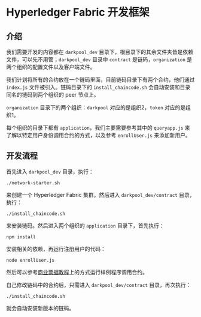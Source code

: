 # Hyperledger Fabric 开发框架

## 介绍

我们需要开发的内容都在 `darkpool_dev` 目录下，根目录下的其余文件夹皆是依赖文件，可以先不用管；`darkpool_dev` 目录中 `contract` 是链码，`organization` 是两个组织的配置文件以及客户端文件。

我们计划将所有的合约放在一个链码里面，目前链码目录下有两个合约，他们通过 `index.js` 文件被引入。链码目录下的 `install_chaincode.sh` 会自动安装和目录同名的链码到两个组织的 peer 节点上。

`organization` 目录下的两个组织：`darkpool` 对应的是组织2，`token` 对应的是组织1。

每个组织的目录下都有 `application`，我们主要需要参考其中的 `queryapp.js` 来了解以特定用户身份调用合约的方式，以及参考 `enrollUser.js` 来添加新用户。

## 开发流程

首先进入 `darkpool_dev` 目录，执行：

```shell
./network-starter.sh
```

来创建一个 Hyperledger Fabric 集群。然后进入 `darkpool_dev/contract` 目录，执行：

```shell
./install_chaincode.sh
```

来安装链码。然后进入两个组织的 `application` 目录下，首先执行：

```shell
npm install
```

安装相关的依赖，再运行注册用户的代码：

```shell
node enrollUser.js
```

然后可以参考[商业票据教程](https://hyperledger-fabric.readthedocs.io/zh_CN/release-2.2/tutorial/commercial_paper.html)上的方式运行样例程序调用合约。

自己修改链码中的合约后，只需进入 `darkpool_dev/contract` 目录，再次执行：

```shell
./install_chaincode.sh
```

就会自动安装新版本的链码。

